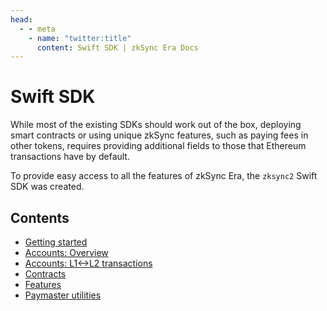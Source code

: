 ```yaml
---
head:
  - - meta
    - name: "twitter:title"
      content: Swift SDK | zkSync Era Docs
---
```


# Swift SDK

While most of the existing SDKs should work out of the box, deploying smart contracts or using unique zkSync features, such as paying fees in other tokens, requires providing additional fields to those that Ethereum transactions have by default.

To provide easy access to all the features of zkSync Era, the `zksync2` Swift SDK was created.

## Contents

- [Getting started](getting-started.md)
- [Accounts: Overview](accounts.md)
- [Accounts: L1<->L2 transactions](accounts-l1-l2.md)
- [Contracts](contracts.md)
- [Features](features.md)
- [Paymaster utilities](paymaster-utils.md)
